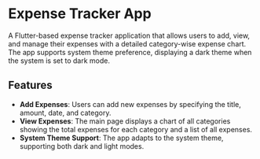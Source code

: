 # Expense Tracker App

A Flutter-based expense tracker application that allows users to add, view, and manage their expenses with a detailed category-wise expense chart. The app supports system theme preference, displaying a dark theme when the system is set to dark mode.

## Features

- **Add Expenses**: Users can add new expenses by specifying the title, amount, date, and category.
- **View Expenses**: The main page displays a chart of all categories showing the total expenses for each category and a list of all expenses.
- **System Theme Support**: The app adapts to the system theme, supporting both dark and light modes.
